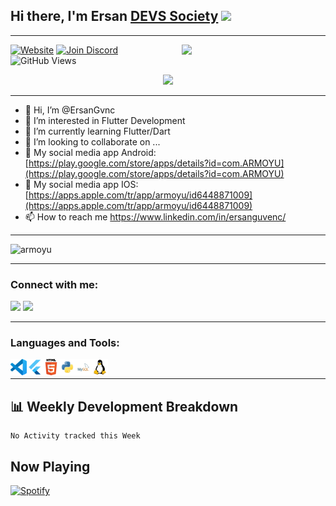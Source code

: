 
### <h2> Hi there, I'm Ersan [DEVS Society][website] <img src = "https://media2.giphy.com/media/QssGEmpkyEOhBCb7e1/giphy.gif?cid=ecf05e47a0n3gi1bfqntqmob8g9aid1oyj2wr3ds3mg700bl&rid=giphy.gif" width = "30"> </h2>
<!---
<a href="https://www.linkedin.com/in/ersanguvenc/"><img src="https://media.giphy.com/media/hvRJCLFzcasrR4ia7z/giphy.gif" width="25px"></a>
--->
----
<img align='right' src="https://media.giphy.com/media/M9gbBd9nbDrOTu1Mqx/giphy.gif" width="230">

[![Website](https://img.shields.io/website?label=DEVSSociety.com&style=for-the-badge&url=https%3A%2F%2Fcodestackr.com)](https://devssociety.com)
[![Join Discord](https://img.shields.io/badge/Discord-7289DA?style=for-the-badge&logo=discord&logoColor=white)](https://discord.gg/PtHFyPRz)
![GitHub Views](https://komarev.com/ghpvc/?username=ErsanGvnc&style=for-the-badge&color=blue)


<p align="center">
<img src="https://readme-typing-svg.herokuapp.com?font=monospace&color=ba2020&size=25&center=true&vCenter=true&lines=A+Passionate+Learner!;Open+Source+Contributor">
</p>

----

- 👋 Hi, I’m @ErsanGvnc
- 👀 I’m interested in Flutter Development
- 🌱 I’m currently learning Flutter/Dart
- 💞️ I’m looking to collaborate on ...
- 📱  My social media app Android: [https://play.google.com/store/apps/details?id=com.ARMOYU](https://play.google.com/store/apps/details?id=com.ARMOYU)
- 📱  My social media app IOS: [https://apps.apple.com/tr/app/armoyu/id6448871009](https://apps.apple.com/tr/app/armoyu/id6448871009)
- 📫 How to reach me https://www.linkedin.com/in/ersanguvenc/

----

![armoyu](https://user-images.githubusercontent.com/57798484/179216455-4c3a58df-1e79-4f24-959d-22f681a6ade3.png)

----

### Connect with me:

<a href="https://www.linkedin.com/in/ersanguvenc/"><img src="https://img.shields.io/badge/LinkedIn-0077B5?style=for-the-badge&logo=linkedin&logoColor=white"></a>
<a href="mailto:ersan_exam113@hotmail.com"><img src="https://img.shields.io/badge/Gmail-D14836?style=for-the-badge&logo=gmail&logoColor=white"></a>

----

### Languages and Tools:
[<img align="left" alt="Visual Studio Code" width="26px" src="https://raw.githubusercontent.com/github/explore/80688e429a7d4ef2fca1e82350fe8e3517d3494d/topics/visual-studio-code/visual-studio-code.png" />][webdevplaylist]
[<img align="left" alt="Visual Studio Code" width="26px" src="https://raw.githubusercontent.com/github/explore/80688e429a7d4ef2fca1e82350fe8e3517d3494d/topics/flutter/flutter.png" />][webdevplaylist]
[<img align="left" alt="Visual Studio Code" width="26px" src="https://raw.githubusercontent.com/github/explore/80688e429a7d4ef2fca1e82350fe8e3517d3494d/topics/html/html.png" />][webdevplaylist]
[<img align="left" alt="Visual Studio Code" width="26px" src="https://raw.githubusercontent.com/github/explore/80688e429a7d4ef2fca1e82350fe8e3517d3494d/topics/python/python.png" />][webdevplaylist]
[<img align="left" alt="Visual Studio Code" width="26px" src="https://raw.githubusercontent.com/github/explore/80688e429a7d4ef2fca1e82350fe8e3517d3494d/topics/mysql/mysql.png" />][webdevplaylist]
[<img align="left" alt="Visual Studio Code" width="26px" src="https://raw.githubusercontent.com/github/explore/80688e429a7d4ef2fca1e82350fe8e3517d3494d/topics/linux/linux.png" />][webdevplaylist]

<br>

----

## 📊 Weekly Development Breakdown

<!--START_SECTION:waka-->
```text
No Activity tracked this Week
```
<!--END_SECTION:waka-->

## Now Playing


[![Spotify](https://novatorem-envoy-vc.vercel.app/api/spotify)](https://open.spotify.com/user/31ojwb23shspr6yxfudndihfrvae)


<!---
ErsanGvnc/ErsanGvnc is a ✨ special ✨ repository because its `README.md` (this file) appears on your GitHub profile.
You can click the Preview link to take a look at your changes.
--->


[website]: https://devssociety.com/
[linkedin]: https://www.linkedin.com/in/ersanguvenc/
[webdevplaylist]: https://www.linkedin.com/in/ersanguvenc/
